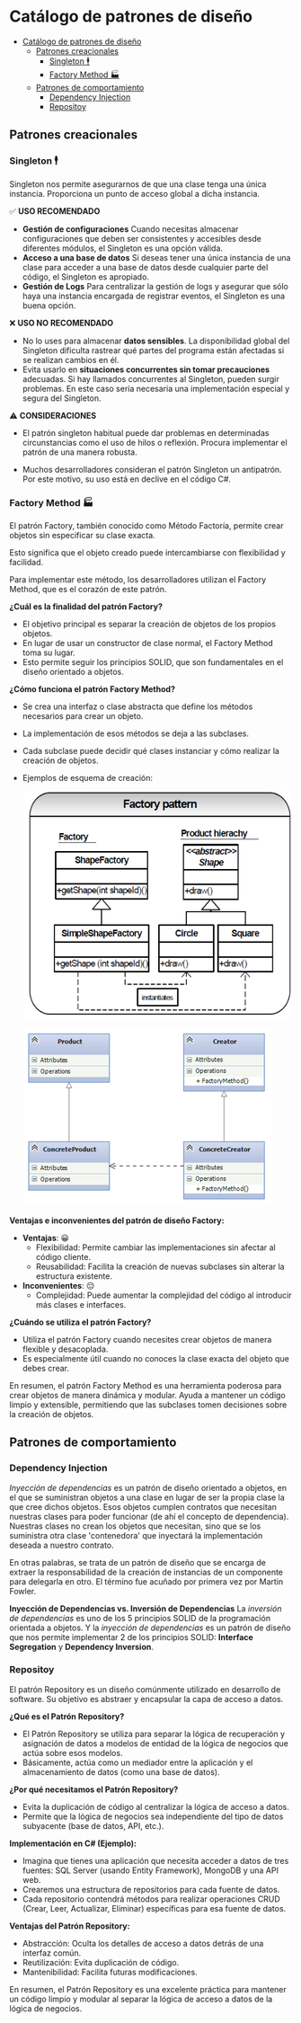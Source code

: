 # Catálogo de patrones de diseño

- [Catálogo de patrones de diseño](#catálogo-de-patrones-de-diseño)
  - [Patrones creacionales](#patrones-creacionales)
    - [Singleton 🕴️](#singleton-️)
    - [Factory Method 🏭](#factory-method-)
  - [Patrones de comportamiento](#patrones-de-comportamiento)
    - [Dependency Injection](#dependency-injection)
    - [Repositoy](#repositoy)


## Patrones creacionales

### Singleton 🕴️
Singleton nos permite asegurarnos de que una clase tenga una única instancia. Proporciona un punto de acceso global a dicha instancia.

✅ **USO RECOMENDADO**
- **Gestión de configuraciones**
  Cuando necesitas almacenar configuraciones que deben ser consistentes y accesibles desde diferentes módulos, el Singleton es una opción válida.
- **Acceso a una base de datos**
  Si deseas tener una única instancia de una clase para acceder a una base de datos desde cualquier parte del código, el Singleton es apropiado.
- **Gestión de Logs**
  Para centralizar la gestión de logs y asegurar que sólo haya una instancia encargada de registrar eventos, el Singleton es una buena opción.

❌ **USO NO RECOMENDADO**
- No lo uses para almacenar **datos sensibles**. 
  La disponibilidad global del Singleton dificulta rastrear qué partes del programa están afectadas si se realizan cambios en él.
- Evita usarlo en **situaciones concurrentes sin tomar precauciones** adecuadas. Si hay llamados concurrentes al Singleton, pueden surgir problemas. En este caso sería necesaria una implementación especial y segura del Singleton.


⚠️ **CONSIDERACIONES**
 
 - El patrón singleton habitual puede dar problemas en determinadas circunstancias como el uso de hilos o reflexión. Procura implementar el patrón de una manera robusta.

- Muchos desarrolladores consideran el patrón Singleton un antipatrón. Por este motivo, su uso está en declive en el código C#.


### Factory Method 🏭

El patrón Factory, también conocido como Método Factoría, permite crear objetos sin especificar su clase exacta.

Esto significa que el objeto creado puede intercambiarse con flexibilidad y facilidad.

Para implementar este método, los desarrolladores utilizan el Factory Method, que es el corazón de este patrón.

**¿Cuál es la finalidad del patrón Factory?**
- El objetivo principal es separar la creación de objetos de los propios objetos.
- En lugar de usar un constructor de clase normal, el Factory Method toma su lugar.
- Esto permite seguir los principios SOLID, que son fundamentales en el diseño orientado a objetos.

**¿Cómo funciona el patrón Factory Method?**
- Se crea una interfaz o clase abstracta que define los métodos necesarios para crear un objeto.
- La implementación de esos métodos se deja a las subclases.
- Cada subclase puede decidir qué clases instanciar y cómo realizar la creación de objetos.
- Ejemplos de esquema de creación:
  
  ![](img/factory-method-1.png)  

  ![](img/factory-method-2.png)




**Ventajas e inconvenientes del patrón de diseño Factory:**
- **Ventajas**: 😀
    - Flexibilidad: Permite cambiar las implementaciones sin afectar al código cliente.
    - Reusabilidad: Facilita la creación de nuevas subclases sin alterar la estructura existente.
- **Inconvenientes**: 😔
    - Complejidad: Puede aumentar la complejidad del código al introducir más clases e interfaces.

**¿Cuándo se utiliza el patrón Factory?**
  - Utiliza el patrón Factory cuando necesites crear objetos de manera flexible y desacoplada.
  - Es especialmente útil cuando no conoces la clase exacta del objeto que debes crear.


En resumen, el patrón Factory Method es una herramienta poderosa para crear objetos de manera dinámica y modular. Ayuda a mantener un código limpio y extensible, permitiendo que las subclases tomen decisiones sobre la creación de objetos.


## Patrones de comportamiento

### Dependency Injection

*Inyección de dependencias* es un patrón de diseño orientado a objetos, en el que se suministran objetos a una clase en lugar de ser la propia clase la que cree dichos objetos. Esos objetos cumplen contratos que necesitan nuestras clases para poder funcionar (de ahí el concepto de dependencia). Nuestras clases no crean los objetos que necesitan, sino que se los suministra otra clase 'contenedora' que inyectará la implementación deseada a nuestro contrato.

En otras palabras, se trata de un patrón de diseño que se encarga de extraer la responsabilidad de la creación de instancias de un componente para delegarla en otro. El término fue acuñado por primera vez por Martin Fowler.

**Inyección de Dependencias vs. Inversión de Dependencias**
La *inversión de dependencias* es uno de los 5 principios SOLID de la programación orientada a objetos. Y la *inyección de dependencias* es un patrón de diseño que nos permite implementar 2 de los principios SOLID: **Interface Segregation** y **Dependency Inversion**.


### Repositoy
El patrón Repository es un diseño comúnmente utilizado en desarrollo de software. Su objetivo es abstraer y encapsular la capa de acceso a datos. 

**¿Qué es el Patrón Repository?**
- El Patrón Repository se utiliza para separar la lógica de recuperación y asignación de datos a modelos de entidad de la lógica de negocios que actúa sobre esos modelos.
- Básicamente, actúa como un mediador entre la aplicación y el almacenamiento de datos (como una base de datos).

**¿Por qué necesitamos el Patrón Repository?**
- Evita la duplicación de código al centralizar la lógica de acceso a datos.
- Permite que la lógica de negocios sea independiente del tipo de datos subyacente (base de datos, API, etc.).

**Implementación en C# (Ejemplo):**
- Imagina que tienes una aplicación que necesita acceder a datos de tres fuentes: SQL Server (usando Entity Framework), MongoDB y una API web.
- Crearemos una estructura de repositorios para cada fuente de datos.
- Cada repositorio contendrá métodos para realizar operaciones CRUD (Crear, Leer, Actualizar, Eliminar) específicas para esa fuente de datos.
  
**Ventajas del Patrón Repository:**
- Abstracción: Oculta los detalles de acceso a datos detrás de una interfaz común.
- Reutilización: Evita duplicación de código.
- Mantenibilidad: Facilita futuras modificaciones.

En resumen, el Patrón Repository es una excelente práctica para mantener un código limpio y modular al separar la lógica de acceso a datos de la lógica de negocios.
